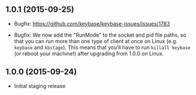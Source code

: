 ## 1.0.1 (2015-09-25)

- Bugfix: https://github.com/keybase/keybase-issues/issues/1783

- Bugfix: We now add the "RunMode" to the socket and pid file paths, so that
  you can run more than one type of client at once on Linux (e.g. `keybase`
  and `kbstage`).  This means that you'll have to run `killall keybase`
  (or reboot your machine!) after upgrading from 1.0.0 on Linux.

## 1.0.0 (2015-09-24)

- Initial staging release
